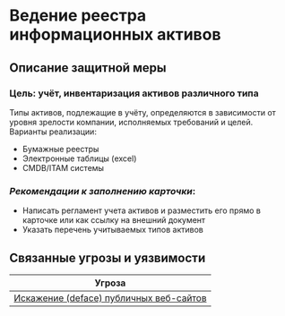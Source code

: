 # Ведение реестра информационных активов

## Описание защитной меры
### Цель: учёт, инвентаризация активов различного типа 
Типы активов, подлежащие в учёту, определяются в зависимости от уровня зрелости компании, исполняемых требований и целей. 
Варианты реализации:

+ Бумажные реестры
+ Электронные таблицы (excel)
+ CMDB/ITAM системы

### *Рекомендации к заполнению карточки*:
+ Написать регламент учета активов и разместить его прямо в карточке или как ссылку на внешний документ 
+ Указать перечень учитываемых типов активов

## Связанные угрозы и уязвимости
|Угроза|
|-|
|[Искажение (deface) публичных веб-сайтов](/vkr/threats/page14)|
